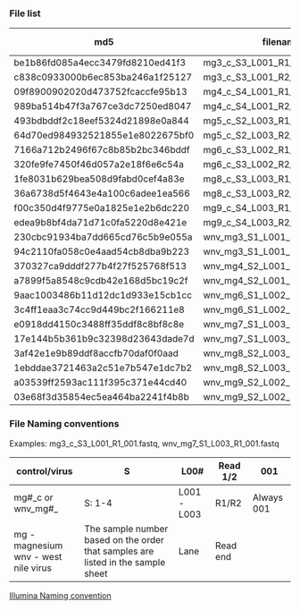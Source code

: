 
### File list

| md5                              |   filename                      | size (bytes) | size   | total reads | total basepairs |
| -------------------------------- | ------------------------------- | ------------ | ------ | ----------- | --------------- |
| be1b86fd085a4ecc3479fd8210ed41f3 |   mg3_c_S3_L001_R1_001.fastq.gz |  39118323886 | 36.43G |   525148879 |     79297480729 |
| c838c0933000b6ec853ba246a1f25127 |   mg3_c_S3_L001_R2_001.fastq.gz |  40508643607 | 37.73G |         run |           seqtk |
| 09f8900902020d473752fcaccfe95b13 |   mg4_c_S4_L001_R1_001.fastq.gz |  37124398154 | 34.57G |   488374119 |     73744491969 |
| 989ba514b47f3a767ce3dc7250ed8047 |   mg4_c_S4_L001_R2_001.fastq.gz |  38588384510 | 35.94G |   488374119 |     73744491969 |
| 493bdbddf2c18eef5324d21898e0a844 |   mg5_c_S2_L003_R1_001.fastq.gz |  42648770053 | 39.72G |   537529562 |     81166963862 |
| 64d70ed984932521855e1e8022675bf0 |   mg5_c_S2_L003_R2_001.fastq.gz |  44677708913 | 41.61G |   537529562 |     81166963862 |
| 7166a712b2496f67c8b85b2bc346bddf |   mg6_c_S3_L002_R1_001.fastq.gz |  41654480838 | 38.79G |   537560364 |     81171614964 |
| 320fe9fe7450f46d057a2e18f6e6c54a |   mg6_c_S3_L002_R2_001.fastq.gz |  43104048850 | 40.14G |   537560364 |     81171614964 |
| 1fe8031b629bea508d9fabd0cef4a83e |   mg8_c_S3_L003_R1_001.fastq.gz |  38349699765 | 35.72G |   491293995 |     74185393245 |
| 36a6738d5f4643e4a100c6adee1ea566 |   mg8_c_S3_L003_R2_001.fastq.gz |  39830393914 | 37.09G |   491293995 |     74185393245 |
| f00c350d4f9775e0a1825e1e2b6dc220 |   mg9_c_S4_L003_R1_001.fastq.gz |  40362004147 | 37.59G |   510863819 |     77140436669 |
| edea9b8bf4da71d71c0fa5220d8e421e |   mg9_c_S4_L003_R2_001.fastq.gz |  41530093167 | 38.68G |   510863819 |     77140436669 |
| 230cbc91934ba7dd665cd76c5b9e055a | wnv_mg3_S1_L001_R1_001.fastq.gz |  39239798339 | 36.54G |   530994115 |     80180111365 |
| 94c2110fa058c0e4aad54cb8dba9b223 | wnv_mg3_S1_L001_R2_001.fastq.gz |  40494335334 | 37.71G |   530994115 |     80180111365 |
| 370327ca9dddf277b4f27f525768f513 | wnv_mg4_S2_L001_R1_001.fastq.gz |  39562731300 | 36.85G |   518982659 |     78366381509 |
| a7899f5a8548c9cdb42e168d5bc19c2f | wnv_mg4_S2_L001_R2_001.fastq.gz |  33249727494 | 30.97G |             |                 |
| 9aac1003486b11d12dc1d933e15cb1cc | wnv_mg6_S1_L002_R1_001.fastq.gz |  44822408419 | 41.74G |   570441976 |     86136738376 |
| 3c4ff1eaa3c74cc9d449bc2f166211e8 | wnv_mg6_S1_L002_R2_001.fastq.gz |  45605099314 | 42.47G |   570441976 |     86136738376 |
| e0918dd4150c3488ff35ddf8c8bf8c8e | wnv_mg7_S1_L003_R1_001.fastq.gz |  43000369752 | 40.05G |   551765711 |     83316622361 |
| 17e144b5b361b9c32398d23643dade7d | wnv_mg7_S1_L003_R2_001.fastq.gz |  44356546063 | 41.31G |   551765711 |     83316622361 |
| 3af42e1e9b89ddf8accfb70daf0f0aad | wnv_mg8_S2_L003_R1_001.fastq.gz |  30203116535 | 28.13G |   485435325 |     73300734075 |
| 1ebddae3721463a2c51e7b547e1dc7b2 | wnv_mg8_S2_L003_R2_001.fastq.gz |  33214637300 | 30.93G |   485435325 |     73300734075 |
| a03539ff2593ac111f395c371e44cd40 | wnv_mg9_S2_L002_R1_001.fastq.gz |  36677575025 | 34.16G |   468776342 |     70785227642 |
| 03e68f3d35854ec5ea464ba2241f4b8b | wnv_mg9_S2_L002_R2_001.fastq.gz |  37960933578 | 35.35G |   468776342 |     70785227642 |


### File Naming conventions

Examples: mg3_c_S3_L001_R1_001.fastq, wnv_mg7_S1_L003_R1_001.fastq


| control/virus       | S       | L00#        |  Read 1/2 | 001        |
| ------------------  | ------- | ----------- | ----------| ---------- |
| mg#\_c or wnv_mg#\_  | S: 1-4  | L001 - L003 | R1/R2     | Always 001 |
| mg - magnesium <br> wnv - west nile virus | The sample number based on the order that samples are listed in the sample sheet | Lane | Read end ||

[Illumina Naming convention](https://help.basespace.illumina.com/files-used-by-basespace/fastq-files)


